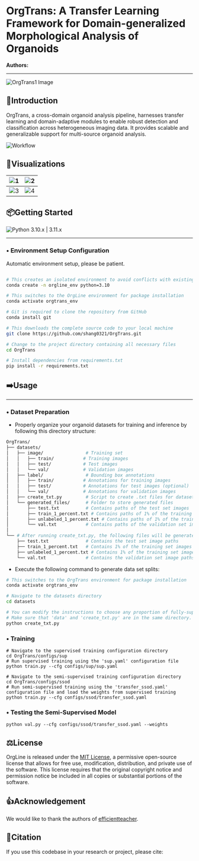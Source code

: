 # OrgTrans: A Transfer Learning Framework for Domain-generalized Morphological Analysis of Organoids

**Authors:**  

---
![OrgTrans1 Image](https://github.com/shang0321/OrgTrans/raw/main/assets/OrgTrans1)


## 📝Introduction

OrgTrans, a cross-domain organoid analysis pipeline, harnesses transfer learning and domain-adaptive modules to enable robust detection and classification across heterogeneous imaging data. It provides scalable and generalizable support for multi-source organoid analysis.

![Workflow](./worker.png)

## 🧪Visualizations

| ![1](file:///D:/_system/Download/1.png) | ![2](file:///D:/_system/Download/2.png) |
| --------------------------------------- | --------------------------------------- |
| ![3](file:///D:/_system/Download/3.png) | ![4](file:///D:/_system/Download/4.png) |

## 📦Getting Started

<img src="https://img.shields.io/badge/python-3.10.x%20|%203.11.x-blueviolet" alt="Python 3.10.x | 3.11.x">

---

### • Environment Setup Configuration

Automatic environment setup, please be patient.

```bash

# This creates an isolated environment to avoid conflicts with existing packages
conda create -n orgline_env python=3.10

# This switches to the OrgLine environment for package installation
conda activate orgtrans_env

# Git is required to clone the repository from GitHub
conda install git

# This downloads the complete source code to your local machine
git clone https://github.com/shang0321/OrgTrans.git

# Change to the project directory containing all necessary files
cd OrgTrans

# Install dependencies from requirements.txt
pip install -r requirements.txt
```



## ➡️Usage

---
### • Dataset Preparation

- Properly organize your organoid datasets for training and inference by following this directory structure:

```bash
OrgTrans/
├── datasets/
│   ├── image/                # Training set
│   │   ├── train/           # Training images
│   │   ├── test/            # Test images
│   │   └── val/             # Validation images
│   ├── label/                # Bounding box annotations
│   │   ├── train/           # Annotations for training images
│   │   ├── test/            # Annotations for test images (optional)
│   │   └── val/             # Annotations for validation images
│   ├── create_txt.py         # Script to create .txt files for dataset
│   └── generated_files/      # Folder to store generated files
│       ├── test.txt          # Contains paths of the test set images
│       ├── train_1_percent.txt # Contains paths of 1% of the training set (fully-supervised)
│       ├── unlabeled_1_percent.txt # Contains paths of 1% of the training set (unlabeled)
│       └── val.txt           # Contains paths of the validation set images
│
└── # After running create_txt.py, the following files will be generated:
    ├── test.txt              # Contains the test set image paths
    ├── train_1_percent.txt   # Contains 1% of the training set images (fully-supervised)
    ├── unlabeled_1_percent.txt # Contains 1% of the training set images (unlabeled)
    └── val.txt               # Contains the validation set image paths
```

- Execute the following command to generate data set splits:

```bash
# This switches to the OrgTrans environment for package installation
conda activate orgtrans_env

# Navigate to the datasets directory
cd datasets

# You can modify the instructions to choose any proportion of fully-supervised labels, such as 1%, 5%, or any other value. Here’s how you can update it:
# Make sure that 'data' and 'create_txt.py' are in the same directory.
python create_txt.py
```



### • Training

```shell script
# Navigate to the supervised training configuration directory
cd OrgTrans/configs/sup
# Run supervised training using the 'sup.yaml' configuration file
python train.py --cfg configs/sup/sup.yaml

# Navigate to the semi-supervised training configuration directory
cd OrgTrans/configs/ssod
# Run semi-supervised training using the 'transfer_ssod.yaml' configuration file and load the weights from supervised training
python train.py --cfg configs/ssod/transfer_ssod.yaml
```

### • Testing the Semi-Supervised Model

```shell script
python val.py --cfg configs/ssod/transfer_ssod.yaml --weights 
```



## ⚖️License

OrgLine is released under the [MIT License](MIT-License.txt), a permissive open-source license that allows for free use, modification, distribution, and private use of the software. This license requires that the original copyright notice and permission notice be included in all copies or substantial portions of the software.



## 👍Acknowledgement

We would like to thank the authors of [efficientteacher](https://github.com/AlibabaResearch/efficientteacher).



## 📃Citation

If you use this codebase in your research or project, please cite:

